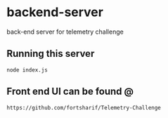 # backend-server
back-end server for telemetry challenge

## Running this server

`node index.js`

## Front end UI can be found @
`https://github.com/fortsharif/Telemetry-Challenge`

